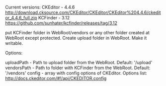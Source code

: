 Current versions: 
	CKEditor - 4.4.6  http://download.cksource.com/CKEditor/CKEditor/CKEditor%204.4.6/ckeditor_4.4.6_full.zip
	KCFinder - 3.12 https://github.com/sunhater/kcfinder/releases/tag/3.12

put KCFinder folder in WebRoot/vendors or any other folder created at WebRoot except protected.
Create upload folder in WebRoot. Make it writable.

Options:

uploadPath  - Path to upload folder from the WebRoot. Default: '/upload'
vendorsPath - Path to folder with KCFinder from the WebRoot. Default: '/vendors'
config - array with config options of CKEditor. Options list: http://docs.ckeditor.com/#!/api/CKEDITOR.config


